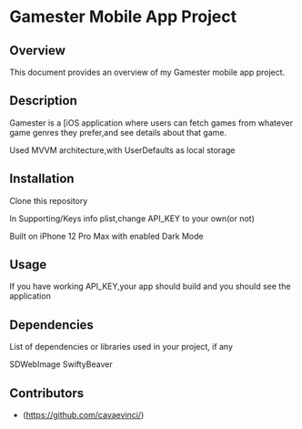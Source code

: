 # Gamester Mobile App Project

## Overview

This document provides an overview of my Gamester mobile app project.

## Description

Gamester is a [iOS application where users can fetch games from whatever game genres they prefer,and see details about that game.

Used MVVM architecture,with UserDefaults as local storage

## Installation

Clone this repository

In Supporting/Keys info plist,change API_KEY to your own(or not)

Built on iPhone 12 Pro Max with enabled Dark Mode

## Usage

If you have working API_KEY,your app should build and you should see the application

## Dependencies

List of dependencies or libraries used in your project, if any

SDWebImage
SwiftyBeaver

## Contributors

- (https://github.com/cavaevinci/)
